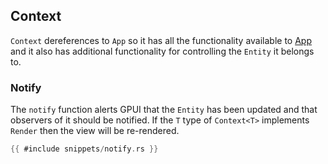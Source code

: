 ## Context

`Context` dereferences to `App` so it has all the functionality available to [App](./app.md) and it also has additional functionality for controlling the `Entity` it belongs to.

### Notify

The `notify` function alerts GPUI that the `Entity` has been updated and that observers of it should be notified. If the `T` type of `Context<T>` implements `Render` then the view will be re-rendered.

```rust
{{ #include snippets/notify.rs }}
```
